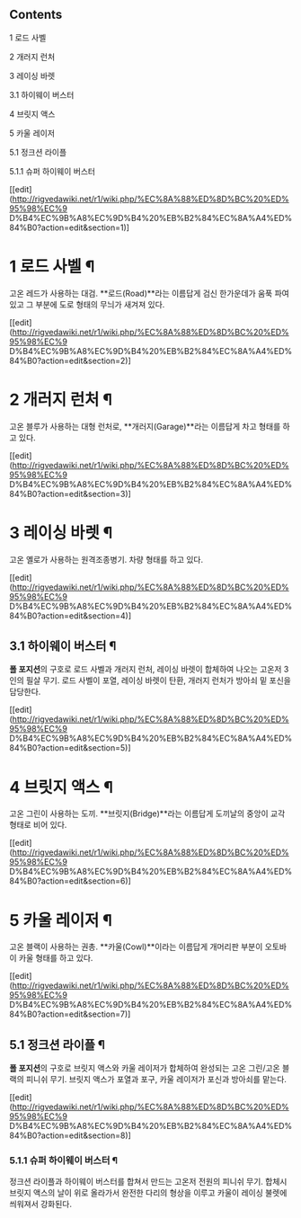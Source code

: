 ## Contents

    

1 로드 사벨

2 개러지 런처

3 레이싱 바렛

    

3.1 하이웨이 버스터

4 브릿지 액스

5 카울 레이저

    

5.1 정크션 라이플

    

5.1.1 슈퍼 하이웨이 버스터

[[edit](http://rigvedawiki.net/r1/wiki.php/%EC%8A%88%ED%8D%BC%20%ED%95%98%EC%9
D%B4%EC%9B%A8%EC%9D%B4%20%EB%B2%84%EC%8A%A4%ED%84%B0?action=edit&section=1)]

# 1 로드 사벨 ¶

고온 레드가 사용하는 대검. **로드(Road)**라는 이름답게 검신 한가운데가 움푹 파여 있고 그 부분에 도로 형태의 무늬가 새겨져 있다.

[[edit](http://rigvedawiki.net/r1/wiki.php/%EC%8A%88%ED%8D%BC%20%ED%95%98%EC%9
D%B4%EC%9B%A8%EC%9D%B4%20%EB%B2%84%EC%8A%A4%ED%84%B0?action=edit&section=2)]

# 2 개러지 런처 ¶

고온 블루가 사용하는 대형 런처로, **개러지(Garage)**라는 이름답게 차고 형태를 하고 있다.

[[edit](http://rigvedawiki.net/r1/wiki.php/%EC%8A%88%ED%8D%BC%20%ED%95%98%EC%9
D%B4%EC%9B%A8%EC%9D%B4%20%EB%B2%84%EC%8A%A4%ED%84%B0?action=edit&section=3)]

# 3 레이싱 바렛 ¶

고온 옐로가 사용하는 원격조종병기. 차량 형태를 하고 있다.

[[edit](http://rigvedawiki.net/r1/wiki.php/%EC%8A%88%ED%8D%BC%20%ED%95%98%EC%9
D%B4%EC%9B%A8%EC%9D%B4%20%EB%B2%84%EC%8A%A4%ED%84%B0?action=edit&section=4)]

## 3.1 하이웨이 버스터 ¶

**폴 포지션**의 구호로 로드 사벨과 개러지 런처, 레이싱 바렛이 합체하여 나오는 고온저 3인의 필살 무기. 로드 사벨이 포열, 레이싱 바렛이 탄환, 개러지 런처가 방아쇠 밑 포신을 담당한다. 

[[edit](http://rigvedawiki.net/r1/wiki.php/%EC%8A%88%ED%8D%BC%20%ED%95%98%EC%9
D%B4%EC%9B%A8%EC%9D%B4%20%EB%B2%84%EC%8A%A4%ED%84%B0?action=edit&section=5)]

# 4 브릿지 액스 ¶

고온 그린이 사용하는 도끼. **브릿지(Bridge)**라는 이름답게 도끼날의 중앙이 교각 형태로 비어 있다.

[[edit](http://rigvedawiki.net/r1/wiki.php/%EC%8A%88%ED%8D%BC%20%ED%95%98%EC%9
D%B4%EC%9B%A8%EC%9D%B4%20%EB%B2%84%EC%8A%A4%ED%84%B0?action=edit&section=6)]

# 5 카울 레이저 ¶

고온 블랙이 사용하는 권총. **카울(Cowl)**이라는 이름답게 개머리판 부분이 오토바이 카울 형태를 하고 있다.

[[edit](http://rigvedawiki.net/r1/wiki.php/%EC%8A%88%ED%8D%BC%20%ED%95%98%EC%9
D%B4%EC%9B%A8%EC%9D%B4%20%EB%B2%84%EC%8A%A4%ED%84%B0?action=edit&section=7)]

## 5.1 정크션 라이플 ¶

**폴 포지션**의 구호로 브릿지 액스와 카울 레이저가 합체하여 완성되는 고온 그린/고온 블랙의 피니쉬 무기. 브릿지 액스가 포열과 포구, 카울 레이저가 포신과 방아쇠를 맡는다.

[[edit](http://rigvedawiki.net/r1/wiki.php/%EC%8A%88%ED%8D%BC%20%ED%95%98%EC%9
D%B4%EC%9B%A8%EC%9D%B4%20%EB%B2%84%EC%8A%A4%ED%84%B0?action=edit&section=8)]

### 5.1.1 슈퍼 하이웨이 버스터 ¶

정크션 라이플과 하이웨이 버스터를 합쳐서 만드는 고온저 전원의 피니쉬 무기. 합체시 브릿지 액스의 날이 위로 올라가서 완전한 다리의 형상을
이루고 카울이 레이싱 불렛에 씌워져서 강화된다.

